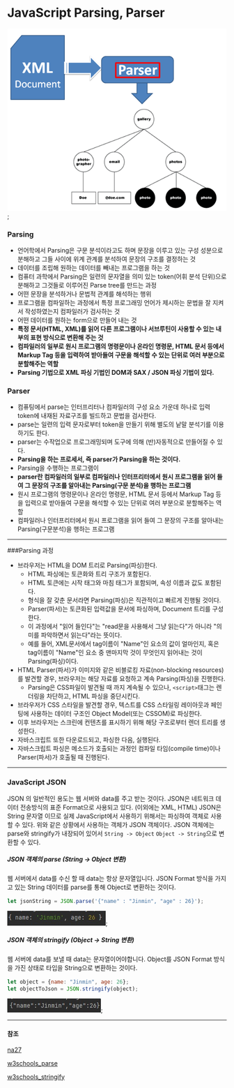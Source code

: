 # JavaScript Parsing, Parser

![parser_action](img/parser_action.png);

### Parsing
- 언어학에서 Parsing은 구문 분석이라고도 하며 문장을 이루고 있는 구성 성분으로 분해하고 그들 사이에 위계 관계를 분석하여 문장의 구조를 결정하는 것
- 데이터를 조립해 원하는 데이터를 빼내는 프로그램을 하는 것
- 컴퓨터 과학에서 Parsing은 일련의 문자열을 의미 있는 token(어휘 분석 단위)으로 분해하고 그것들로 이루어진 Parse tree를 만드는 과정
- 어떤 문장을 분석하거나 문법적 관계를 해석하는 행위
- 프로그램을 컴파일하는 과정에서 특정 프로그래밍 언어가 제시하는 문법을 잘 지켜서 작성하였는지 컴파일러가 검사하는 것
- 어떤 데이터를 원하는 form으로 만들어 내는 것
- <strong>특정 문서(HTML, XML)를 읽어 다른 프로그램이나 서브루틴이 사용할 수 있는 내부의 표현 방식으로 변환해 주는 것</strong>
- <strong>컴파일러의 일부로 원시 프로그램의 명령문이나 온라인 명령문, HTML 문서 등에서 Markup Tag 등을 입력하여 받아들여 구문을 해석할 수 있는 단위로 여러 부분으로 분할해주는 역할</strong>
- <Strong>Parsing 기법으로 XML 파싱 기법인 DOM과 SAX / JSON 파싱 기법이 있다.</strong>

### Parser
- 컴퓨팅에서 parse는 인터프리터나 컴파일러의 구성 요소 가운데 하나로 입력 token에 내재된 자료구조를 빌드하고 문법을 검사한다.
- parse는 일련의 입력 문자로부터 token을 만들기 위해 별도의 낱말 분석기를 이용하기도 한다.
- parser는 수작업으로 프로그래밍되며 도구에 의해 (반)자동적으로 만들어질 수 있다.
- <strong>Parsing을 하는 프로세서, 즉 parser가 Parsing을 하는 것이다.</strong>
- Parsing을 수행하는 프로그램이
- <strong>parser란 컴파일러의 일부로 컴파일러나 인터프리터에서 원시 프로그램을 읽어 들여 그 문장의 구조를 알아내는 Parsing(구문 분석)을 행하는 프로그램</strong>
- 원시 프로그램의 명령문이나 온라인 명령문, HTML 문서 등에서 Markup Tag 등을 입력으로 받아들여 구문을 해석할 수 있는 단위로 여러 부분으로 분할해주는 역할
- 컴파일러나 인터프리터에서 원시 프로그램을 읽어 들여 그 문장의 구조를 알아내는 Parsing(구문분석)을 행하는 프로그램

----------

###Parsing 과정
- 브라우저는 HTML을 DOM 트리로 Parsing(파싱)한다.
  - HTML 파싱에는 토큰화와 트리 구조가 포함된다.
  - HTML 토큰에는 시작 태그와 마침 태그가 포함되며, 속성 이름과 값도 포함된다.
  - 형식을 잘 갖춘 문서라면 Parsing(파싱)은 직관적이고 빠르게 진행될 것이다.
  - Parser(파서)는 토큰화된 입력값을 문서에 파싱하며, Document 트리를 구성한다.
  - 이 과정에서 "읽어 들인다"는 "read문을 사용해서 그냥 읽는다"가 아니라 "의미를 파악하면서 읽는다"라는 뜻이다.
  - 예를 들어, XML문서에서 tag이름이 "Name"인 요소의 값이 얼마인지, 혹은 tag이름이 "Name"인 요소 중 맨마지막 것이 무엇인지 읽어내는 것이 Parsing(파싱)이다.
- HTML Parser(파서)가 이미지와 같은 비블로킹 자료(non-blocking resources)를 발견할 경우, 브라우저는 해당 자료를 요청하고 계속 Parsing(파싱)을 진행한다.
  - Parsing은 CSS파일이 발견될 때 까지 계속될 수 있으나, `<script>`태그는 렌더링을 차단하고, HTML 파싱을 중단시킨다.
- 브라우저가 CSS 스타일을 발견할 경우, 텍스트를 CSS 스타일링 레이아웃과 페인팅에 사용하는 데이터 구조인 Object Model(또는 CSSOM)로 파싱한다.
- 이후 브라우저는 스크린에 컨텐츠를 표시하기 위해 해당 구조로부터 렌더 트리를 생성한다.
- 자바스크립트 또한 다운로드되고, 파싱한 다음, 실행된다.
- 자바스크립트 파싱은 메소드가 호출되는 과정인 컴파일 타임(compile time)이나 Parser(파서)가 호출될 때 진행된다.

----------
### JavaScript JSON
 JSON 의 일반적인 용도는 웹 서버와 data를 주고 받는 것이다.
 JSON은 네트워크 데이터 전송방식의 표준 Format으로 사용되고 있다. (이외에는 XML, HTML)
 JSON은 String 문자열 이므로 실제 JavaScript에서 사용하기 위해서는 파싱하여 객체로 사용할 수 있다.
 위와 같은 상황에서 사용하는 객체가 JSON 객체이다.
 JSON 객체에는 parse와 stringify가 내장되어 있어서 `String -> Object` `Object -> String`으로 변환할 수 있다.

##### JSON 객체의 parse (String -> Object 변환)
웹 서버에서 data를 수신 할 때 data는 항상 문자열입니다.
JSON Format 방식을 가지고 있는 String 데이터를 parse를 통해 Object로 변환하는 것이다.
```JavaScript
let jsonString = JSON.parse('{"name" : "Jinmin", "age" : 26}');
```
![parse](img/parse.jpg);

##### JSON 객체의 stringify (Object -> String 변환)
웹 서버에 data를 보낼 때 data는 문자열이어야합니다.
Object를 JSON Format 방식을 가진 상태로 타입을 String으로 변환하는 것이다.
```JavaScript
let object = {name: "Jinmin", age: 26};
let objectToJson = JSON.stringify(object);
```
![stringify](img/stringify.jpg);

----------
#### 참조

[na27](https://na27.tistory.com/230)

[w3schools_parse](https://www.w3schools.com/js/js_json_parse.asp)

[w3schools_stringify](https://www.w3schools.com/js/js_json_stringify.asp)
